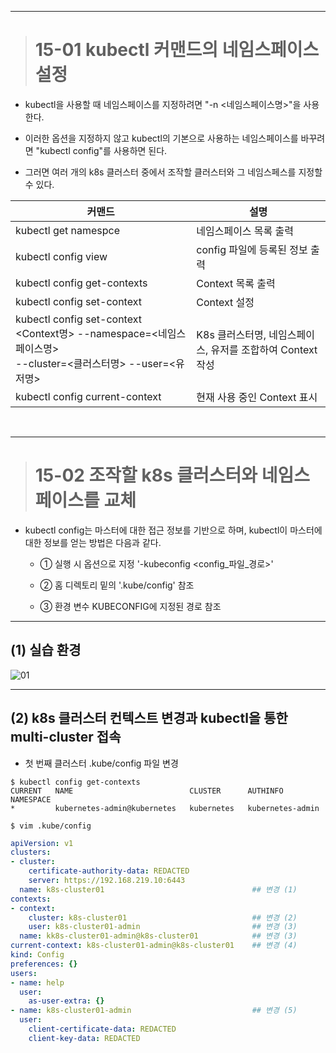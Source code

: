 ----

> # 15-01 kubectl 커맨드의 네임스페이스 설정

+ kubectl을 사용할 때 네임스페이스를 지정하려면 "-n <네임스페이스명>"을 사용한다.

+ 이러한 옵션을 지정하지 않고 kubectl의 기본으로 사용하는 네임스페이스를 바꾸려면 "kubectl config"를 사용하면 된다.

+ 그러면 여러 개의 k8s 클러스터 중에서 조작할 클러스터와 그 네임스페스를 지정할 수 있다.

|커맨드|설명|
|------|---|
|kubectl get namespce|네임스페이스 목록 출력|
|kubectl config view|config 파일에 등록된 정보 출력|
|kubectl config get-contexts|Context 목록 출력|
|kubectl config set-context|Context 설정|
|kubectl config set-context \<Context명\> --namespace=\<네임스페이스명\> <br> --cluster=\<클러스터명\> --user=\<유저명\> |K8s 클러스터명, 네임스페이스, 유저를 조합하여 Context 작성|
|kubectl config current-context|현재 사용 중인 Context 표시|

<br>

----

> # 15-02 조작할 k8s 클러스터와 네임스페이스를 교체

+ kubectl config는 마스터에 대한 접근 정보를 기반으로 하며, kubectl이 마스터에 대한 정보를 얻는 방법은 다음과 같다.

    - ① 실행 시 옵션으로 지정 '-kubeconfig <config_파일_경로>'

    - ② 홈 디렉토리 밑의 '.kube/config' 참조

    - ③ 환경 변수 KUBECONFIG에 지정된 경로 참조

----

## (1) 실습 환경

![01](https://user-images.githubusercontent.com/42735894/145680011-3b6d9cd3-7c22-4f07-9246-375b1d0b98c9.PNG)

----

## (2) k8s 클러스터 컨텍스트 변경과 kubectl을 통한 multi-cluster 접속

+ 첫 번째 클러스터 .kube/config 파일 변경

```
$ kubectl config get-contexts
CURRENT   NAME                          CLUSTER      AUTHINFO        NAMESPACE
*         kubernetes-admin@kubernetes   kubernetes   kubernetes-admin

$ vim .kube/config
```
```yaml
apiVersion: v1
clusters:
- cluster:
    certificate-authority-data: REDACTED
    server: https://192.168.219.10:6443
  name: k8s-cluster01                                 ## 변경 (1)
contexts:
- context:
    cluster: k8s-cluster01                            ## 변경 (2)
    user: k8s-cluster01-admin                         ## 변경 (3)
  name: kk8s-cluster01-admin@k8s-cluster01            ## 변경 (3)
current-context: k8s-cluster01-admin@k8s-cluster01    ## 변경 (4)
kind: Config
preferences: {}
users:
- name: help
  user:
    as-user-extra: {}
- name: k8s-cluster01-admin                           ## 변경 (5)
  user:
    client-certificate-data: REDACTED 
    client-key-data: REDACTED
```